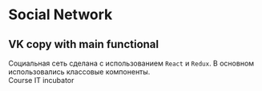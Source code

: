# Social Network
## VK copy with main functional

Социальная сеть сделана с использованием `React` и  `Redux`. В основном использовались классовые компоненты.
<br>
Course IT incubator
